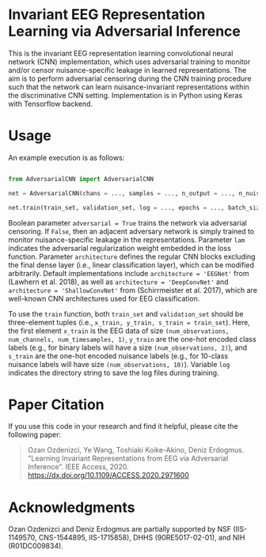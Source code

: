 # Invariant EEG Representation Learning via Adversarial Inference

This is the invariant EEG representation learning convolutional neural network (CNN) implementation, which uses adversarial training to monitor and/or censor nuisance-specific leakage in learned representations. The aim is to perform adversarial censoring during the CNN training procedure such that the network can learn nuisance-invariant representations within the discriminative CNN setting. Implementation is in Python using Keras with Tensorflow backend.

# Usage

An example execution is as follows:

```python

from AdversarialCNN import AdversarialCNN

net = AdversarialCNN(chans = ..., samples = ..., n_output = ..., n_nuisance = ..., architecture = ..., adversarial = ..., lam = ...)

net.train(train_set, validation_set, log = ..., epochs = ..., batch_size = ...)

```

Boolean parameter `adversarial = True` trains the network via adversarial censoring. If `False`, then an adjacent adversary network is simply trained to monitor nuisance-specific leakage in the representations. Parameter `lam` indicates the adversarial regularization weight embedded in the loss function. Parameter `architecture` defines the regular CNN blocks excluding the final dense layer (i.e., linear classification layer), which can be modified arbitrarily. Default implementations include `architecture = 'EEGNet'` from (Lawhern et al. 2018), as well as `architecture = 'DeepConvNet'` and `architecture = 'ShallowConvNet'` from (Schirrmeister et al. 2017), which are well-known CNN architectures used for EEG classification.

To use the `train` function, both `train_set` and `validation_set` should be three-element tuples (i.e., `x_train, y_train, s_train = train_set`). Here, the first element `x_train` is the EEG data of size `(num_observations, num_channels, num_timesamples, 1)`, `y_train` are the one-hot encoded class labels (e.g., for binary labels will have a size `(num_observations, 2)`), and `s_train` are the one-hot encoded nuisance labels (e.g., for 10-class nuisance labels will have size `(num_observations, 10)`). Variable `log` indicates the directory string to save the log files during training.

# Paper Citation
If you use this code in your research and find it helpful, please cite the following paper:
> Ozan Ozdenizci, Ye Wang, Toshiaki Koike-Akino, Deniz Erdogmus. "Learning Invariant Representations from EEG via Adversarial Inference". IEEE Access, 2020. https://dx.doi.org/10.1109/ACCESS.2020.2971600

# Acknowledgments
Ozan Ozdenizci and Deniz Erdogmus are partially supported by NSF (IIS-1149570, CNS-1544895, IIS-1715858), DHHS (90RE5017-02-01), and NIH (R01DC009834).
